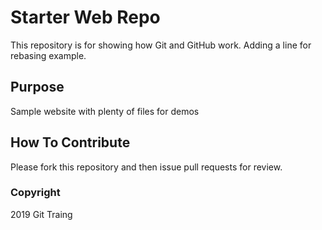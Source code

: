 # Starter Web Repo

This repository is for showing how Git and GitHub work.
Adding a line for rebasing example.

## Purpose

Sample website with plenty of files for demos

## How To Contribute

Please fork this repository and then issue pull requests for review.

### Copyright

2019 Git Traing